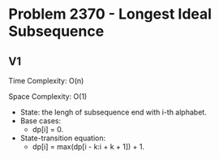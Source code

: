 # Problem 2370 - Longest Ideal Subsequence

## V1

Time Complexity: O(n)

Space Complexity: O(1)

- State: the lengh of subsequence end with i-th alphabet.
- Base cases:
    - dp[i] = 0.
- State-transition equation:
    - dp[i] = max(dp[i - k:i + k + 1]) + 1.
